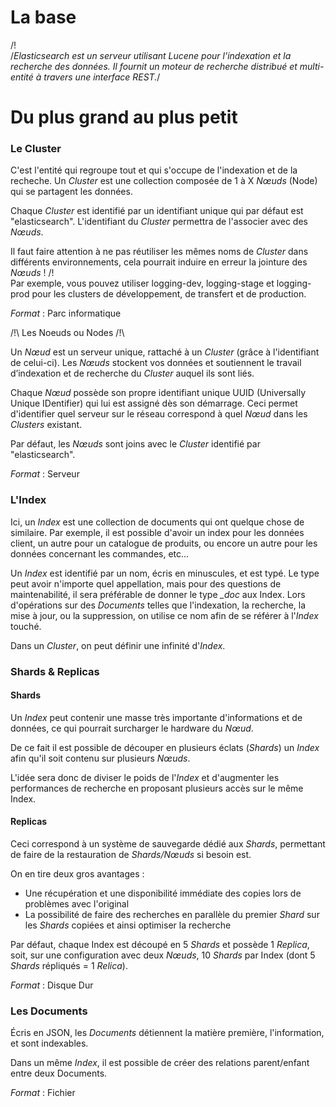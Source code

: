 # La base
/!\
/*Elasticsearch est un serveur utilisant Lucene pour l'indexation et la recherche des données. Il fournit un moteur de recherche distribué et multi-entité à travers une interface REST.*/

# Du plus grand au plus petit

### Le Cluster

C'est l'entité qui regroupe tout et qui s'occupe de l'indexation et de la recheche.
Un *Cluster* est une collection composée de 1 à X *Nœuds* (Node) qui se partagent les données.

Chaque *Cluster* est identifié par un identifiant unique qui par défaut est "elasticsearch".
L'identifiant du *Cluster* permettra de l'associer avec des *Nœuds*. 

Il faut faire attention à ne pas réutiliser les mêmes noms de *Cluster* dans différents environnements, cela pourrait induire en erreur la jointure des *Nœuds* ! /!\
Par exemple, vous pouvez utiliser logging-dev, logging-stage et logging-prod pour les clusters de développement, de transfert et de production.

*Format* : Parc informatique

/!\ Les Noeuds ou Nodes /!\

Un *Nœud* est un serveur unique, rattaché à un *Cluster* (grâce à l'identifiant de celui-ci). 
Les *Nœuds* stockent vos données et soutiennent le travail d’indexation et de recherche du *Cluster* auquel ils sont liés. 

Chaque *Nœud* possède son propre identifiant unique UUID (Universally Unique IDentifier) qui lui est assigné dès son démarrage. Ceci permet d'identifier quel serveur sur le réseau correspond à quel *Nœud* dans les *Clusters* existant. 

Par défaut, les *Nœuds* sont joins avec le *Cluster* identifié par "elasticsearch". 

*Format* : Serveur

### L'Index

Ici, un *Index* est une collection de documents qui ont quelque chose de similaire. 
Par exemple, il est possible d'avoir un index pour les données client, un autre pour un catalogue de produits, ou encore un autre pour les données concernant les commandes, etc...

Un *Index* est identifié par un nom, écris en minuscules, et est typé. 
Le type peut avoir n'importe quel appellation, mais pour des questions de maintenabilité, il sera préférable de donner le type *_doc* aux Index. 
Lors d'opérations sur des *Documents* telles que l'indexation, la recherche, la mise à jour, ou la suppression, on utilise ce nom afin de se référer à l'*Index* touché.

Dans un *Cluster*, on peut définir une infinité d'*Index*.

### Shards & Replicas

#### Shards 

Un *Index* peut contenir une masse très importante d'informations et de données, ce qui pourrait surcharger le hardware du *Nœud*. 

De ce fait il est possible de découper en plusieurs éclats (*Shards*) un *Index* afin qu'il soit contenu sur plusieurs *Nœuds*. 

L'idée sera donc de diviser le poids de l'*Index* et d'augmenter les performances de recherche en proposant plusieurs accès sur le même Index.

#### Replicas

Ceci correspond à un système de sauvegarde dédié aux *Shards*, permettant de faire de la restauration de *Shards/Nœuds* si besoin est. 

On en tire deux gros avantages : 
* Une récupération et une disponibilité immédiate des copies lors de problèmes avec l'original
* La possibilité de faire des recherches en parallèle du premier *Shard* sur les *Shards* copiées et ainsi optimiser la recherche

Par défaut, chaque Index est découpé en 5 *Shards* et possède 1 *Replica*, soit, sur une configuration avec deux *Nœuds*, 10 *Shards* par Index (dont 5 *Shards* répliqués = 1 *Relica*).


*Format* : Disque Dur

### Les Documents

Écris en JSON, les *Documents* détiennent la matière première, l'information, et sont indexables.

Dans un même *Index*, il est possible de créer des relations parent/enfant entre deux Documents.

*Format* : Fichier

